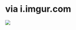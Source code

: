 <!--
id: 482256804
link: http://tumblr.atmos.org/post/482256804/via-i-imgur-com
slug: via-i-imgur-com
date: Mon Mar 29 2010 12:27:06 GMT-0700 (PDT)
publish: 2010-03-029
tags: 
title: via i.imgur.com
-->


via i.imgur.com
===============

![](http://www.tumblr.com/photo/1280/atmos/482256804/1/tumblr_l02617DCq51qz4sng)

